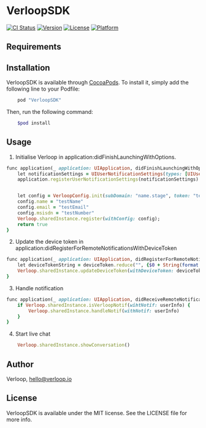 # VerloopSDK

[![CI Status](http://img.shields.io/travis/prashantnayakhike/VerloopSDK.svg?style=flat)](https://travis-ci.org/prashantnayakhike/VerloopSDK)
[![Version](https://img.shields.io/cocoapods/v/VerloopSDK.svg?style=flat)](http://cocoapods.org/pods/VerloopSDK)
[![License](https://img.shields.io/cocoapods/l/VerloopSDK.svg?style=flat)](http://cocoapods.org/pods/VerloopSDK)
[![Platform](https://img.shields.io/cocoapods/p/VerloopSDK.svg?style=flat)](http://cocoapods.org/pods/VerloopSDK)


## Requirements



## Installation

VerloopSDK is available through [CocoaPods](http://cocoapods.org). To install
it, simply add the following line to your Podfile:

```ruby
    pod "VerloopSDK"
```
Then, run the following command:

```ruby
    $pod install
```

## Usage

1. Initialise Verloop in application:didFinishLaunchingWithOptions.

```ruby
func application(_ application: UIApplication, didFinishLaunchingWithOptions launchOptions: [UIApplicationLaunchOptionsKey: Any]?) -> Bool {
    let notificationSettings = UIUserNotificationSettings(types: [UIUserNotificationType.badge, UIUserNotificationType.sound, UIUserNotificationType.alert], categories: nil)
    application.registerUserNotificationSettings(notificationSettings)


    let config = VerloopConfig.init(subDomain: "name.stage", token: "test");
    config.name = "testName"
    config.email = "testEmail"
    config.msisdn = "testNumber"
    Verloop.sharedInstance.register(withConfig: config);
    return true
}
```

2. Update the device token in application:didRegisterForRemoteNotificationsWithDeviceToken

```ruby
func application(_ application: UIApplication, didRegisterForRemoteNotificationsWithDeviceToken deviceToken: Data) {
    let deviceTokenString = deviceToken.reduce("", {$0 + String(format: "%02X", $1)})
    Verloop.sharedInstance.updateDeviceToken(withDeviceToken: deviceTokenString);
}
```

3. Handle notification 

```ruby
func application(_ application: UIApplication, didReceiveRemoteNotification userInfo: [AnyHashable : Any]) {
    if Verloop.sharedInstance.isVerloopNotif(wihtNotif: userInfo) {
        Verloop.sharedInstance.handleNotif(withNotif: userInfo)
    }
}
```
4. Start live chat 

```ruby
    Verloop.sharedInstance.showConversation()
```


## Author

Verloop, hello@verloop.io

## License

VerloopSDK is available under the MIT license. See the LICENSE file for more info.
